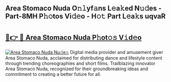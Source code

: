 ## Area Stomaco Nuda O𝚗𝚕yf𝚊ns L𝚎a𝚔ed N𝚞𝚍es - Part-8MH P𝚑𝚘tos Vi𝚍𝚎o - H𝚘𝚝 Part L𝚎a𝚔s uqvaR

# <h2><a href="http://kf51xg.oniu.top/?m=Area+Stomaco+Nuda">🔗👉 🔴 Area Stomaco Nuda P𝚑ot𝚘𝚜 V𝚒d𝚎o</a></h2>

[![Area Stomaco Nuda Nu𝚍e𝚜](https://i.imgur.com/0qMVB7G.gif)](http://kf51xg.oniu.top/?m=Area+Stomaco+Nuda)
Digital media provider and amusement giver Area Stomaco Nuda, acclaimed for distributing dance and lifestyle content through trending choreographies and short films. Trailblazing innovator Area Stomaco Nuda, recognized for their groundbreaking ideas and commitment to creating a better future for all.  
